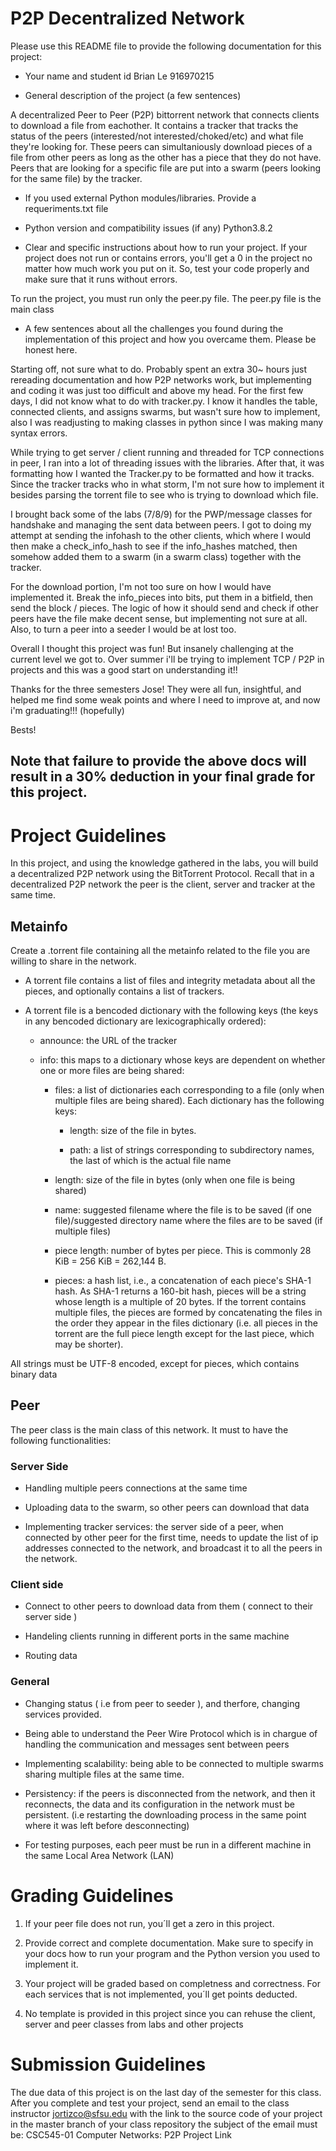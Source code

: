 # P2P Decentralized Network 

Please use this README file to provide the following documentation for this project:

* Your name and student id
Brian Le
916970215

* General description of the project (a few sentences)

A decentralized Peer to Peer (P2P) bittorrent network that connects clients to download a file from eachother. It contains a tracker that tracks the status of the peers (interested/not interested/choked/etc) and what file they're looking for. These peers can simultaniously download pieces of a file from other peers as long as the other has a piece that they do not have. Peers that are looking for a specific file are put into a swarm (peers looking for the same file) by the tracker.

* If you used external Python modules/libraries. Provide a requeriments.txt file  

* Python version and compatibility issues (if any)
Python3.8.2

* Clear and specific instructions about how to run your project. If your project does not run or contains errors, you'll get a 0 in the project no matter how much work you put on it. So, test your code properly and make sure that it runs without errors.

To run the project, you must run only the peer.py file. The peer.py file is the main class

* A few sentences about all the challenges you found during the implementation of this project and how you overcame them. Please be honest here. 

Starting off, not sure what to do. Probably spent an extra 30~ hours just rereading documentation and how P2P networks work, but implementing and coding it was just too difficult and above my head.
For the first few days, I did not know what to do with tracker.py. I know it handles the table, connected clients, and assigns swarms, but wasn't sure how to implement, also I was readjusting to making classes in python since I was making many syntax errors. 

While trying to get server / client running and threaded for TCP connections in peer, I ran into a lot of threading issues with the libraries. After that, it was formatting how I wanted the Tracker.py to be formatted and how it tracks. Since the tracker tracks who in what storm, I'm not sure how to implement it besides parsing the torrent file to see who is trying to download which file.

I brought back some of the labs (7/8/9) for the PWP/message classes for handshake and managing the sent data between peers. I got to doing my attempt at sending the infohash to the other clients, which where I would then make a check_info_hash to see if the info_hashes matched, then somehow added them to a swarm (in a swarm class) together with the tracker.

For the download portion, I'm not too sure on how I would have implemented it. Break the info_pieces into bits, put them in a bitfield, then send the block / pieces. The logic of how it should send and check if other peers have the file make decent sense, but implementing not sure at all. Also, to turn a peer into a seeder I would be at lost too. 

Overall I thought this project was fun! But insanely challenging at the current level we got to. Over summer i'll be trying to implement TCP / P2P in projects and this was a good start on understanding it!!

Thanks for the three semesters Jose! They were all fun, insightful, and helped me find some weak points and where I need to improve at, and now i'm graduating!!! (hopefully)

Bests!


## Note that failure to provide the above docs will result in a 30% deduction in your final grade for this project. 

# Project Guidelines 

In this project, and using the knowledge gathered in the labs, you will build a decentralized P2P network using the BitTorrent Protocol. Recall that in a decentralized P2P network the peer is the client, server and tracker at the same time.

## Metainfo 

Create a .torrent file containing all the metainfo related to the file you are willing to share in the network. 
 
* A torrent file contains a list of files and integrity metadata about all the pieces, and optionally contains a list of trackers.

* A torrent file is a bencoded dictionary with the following keys (the keys in any bencoded dictionary are lexicographically ordered):

  * announce: the URL of the tracker
  
  * info: this maps to a dictionary whose keys are dependent on whether one or more files are being shared:
      
    * files: a list of dictionaries each corresponding to a file (only when multiple files are being shared). Each dictionary has the following keys:

        * length: size of the file in bytes.
       
        * path: a list of strings corresponding to subdirectory names, the last of which is the actual file name
       
    * length: size of the file in bytes (only when one file is being shared)

    * name: suggested filename where the file is to be saved (if one file)/suggested directory name where the files are to be saved (if             multiple files)
    
    * piece length: number of bytes per piece. This is commonly 28 KiB = 256 KiB = 262,144 B.
    
    * pieces: a hash list, i.e., a concatenation of each piece's SHA-1 hash. As SHA-1 returns a 160-bit hash, pieces will be a string whose length is a multiple of 20 bytes. If the torrent contains multiple files, the pieces are formed by concatenating the               files in the order they appear in the files dictionary (i.e. all pieces in the torrent are the full piece length except for the last piece, which may be shorter).

All strings must be UTF-8 encoded, except for pieces, which contains binary data

## Peer 

The peer class is the main class of this network. It must to have the following functionalities:

### Server Side 

  * Handling multiple peers connections at the same time

  * Uploading data to the swarm, so other peers can download that data 

  * Implementing tracker services: the server side of a peer, when connected by other peer for the first time, needs to update the list of ip addresses connected to the network, and broadcast it to all the peers in the network. 
  
### Client side 

  * Connect to other peers to download data from them ( connect to their server side )
  
  * Handeling clients running in different ports in the same machine 
  
  * Routing data 
  
### General 

  * Changing status ( i.e from peer to seeder ), and therfore, changing services provided. 
  
  * Being able to understand the Peer Wire Protocol which is in chargue of handling the communication and messages sent between peers 
  
  * Implementing scalability: being able to be connected to multiple swarms sharing multiple files at the same time. 
  
  * Persistency: if the peers is disconnected from the network, and then it reconnects, the data and its configuration in the network must be persistent. (i.e restarting the downloading process in the same point where it was left before desconnecting)
  
  * For testing purposes, each peer must be run in a different machine in the same Local Area Network (LAN)
  
# Grading Guidelines 

1. If your peer file does not run, you´ll get a zero in this project. 

2. Provide correct and complete documentation. Make sure to specify in your docs how to run your program and the Python version you used to implement it. 

3. Your project will be graded based on completness and correctness. For each services that is not implemented, you´ll get points deducted. 

4. No template is provided in this project since you can rehuse the client, server and peer classes from labs and other projects

# Submission Guidelines 

The due data of this project is on the last day of the semester for this class. After you complete and test your project, send an email to the class instructor jortizco@sfsu.edu with the link to the source code of your project in the master branch of your class repository 
the subject of the email must be: CSC545-01 Computer Networks: P2P Project Link